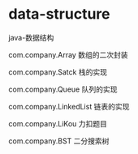 # data-structure
java-数据结构

com.company.Array  数组的二次封装

com.company.Satck  栈的实现

com.company.Queue  队列的实现

com.company.LinkedList 链表的实现

com.company.LiKou 力扣题目


com.company.BST 二分搜索树